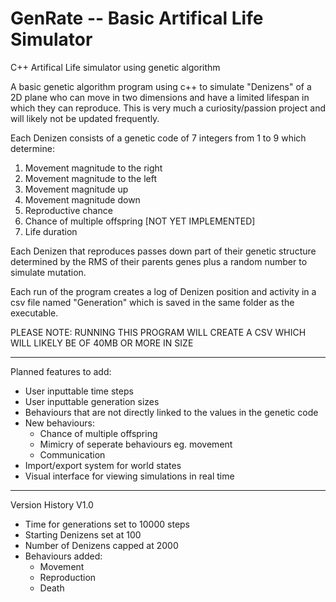 # GenRate -- Basic Artifical Life Simulator
C++ Artifical Life simulator using genetic algorithm

A basic genetic algorithm program using c++ to simulate "Denizens" of a 2D plane who can move in two dimensions and have a limited lifespan in which they can reproduce. This is very much a curiosity/passion project and will likely not be updated frequently.

Each Denizen consists of a genetic code of 7 integers from 1 to 9 which determine:
1. Movement magnitude to the right
2. Movement magnitude to the left
3. Movement magnitude up
4. Movement magnitude down
5. Reproductive chance
6. Chance of multiple offspring [NOT YET IMPLEMENTED] 
7. Life duration

Each Denizen that reproduces passes down part of their genetic structure determined by the RMS of their parents genes plus a random number to simulate mutation.

Each run of the program creates a log of Denizen position and activity in a csv file named "Generation" which is saved in the same folder as the executable.

PLEASE NOTE: RUNNING THIS PROGRAM WILL CREATE A CSV WHICH WILL LIKELY BE OF 40MB OR MORE IN SIZE
___________________________________________________________________

Planned features to add:
- User inputtable time steps
- User inputtable generation sizes
- Behaviours that are not directly linked to the values in the genetic code 
- New behaviours:
    - Chance of multiple offspring
    - Mimicry of seperate behaviours eg. movement
    - Communication 
- Import/export system for world states
- Visual interface for viewing simulations in real time

___________________________________________________________________

Version History
V1.0
  - Time for generations set to 10000 steps
  - Starting Denizens set at 100
  - Number of Denizens capped at 2000
  - Behaviours added:
    - Movement
    - Reproduction
    - Death
